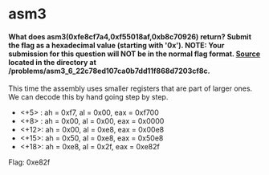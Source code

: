 # asm3
#### What does asm3(0xfe8cf7a4,0xf55018af,0xb8c70926) return? Submit the flag as a hexadecimal value (starting with '0x'). NOTE: Your submission for this question will NOT be in the normal flag format. [Source](https://2019shell1.picoctf.com/static/e5c2fe7102edd44807fe518ff4063f25/test.S) located in the directory at /problems/asm3_6_22c78ed107ca0b7dd11f868d7203cf8c.

This time the assembly uses smaller registers that are part of larger ones. We can decode this by hand going step by step.

- <+5> : ah = 0xf7, al = 0x00, eax = 0xf700
- <+8> : ah = 0x00, al = 0x00, eax = 0x0000
- <+12>: ah = 0x00, al = 0xe8, eax = 0x00e8
- <+15>: ah = 0x50, al = 0xe8, eax = 0x50e8
- <+18>: ah = 0xe8, al = 0x2f, eax = 0xe82f

Flag: 0xe82f
